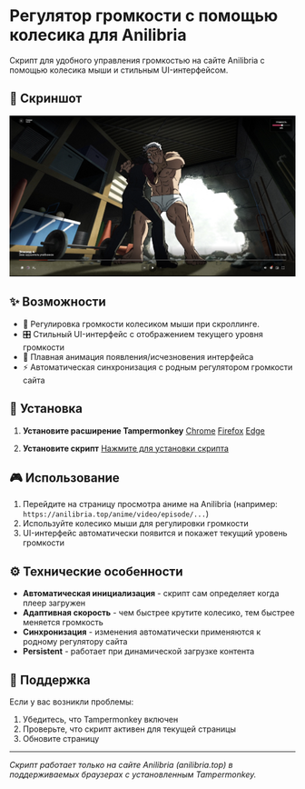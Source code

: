 # Регулятор громкости с помощью колесика для Anilibria

Скрипт для удобного управления громкостью на сайте Anilibria с помощью колесика мыши и стильным UI-интерфейсом.

## 📸 Скриншот

![Скриншот интерфейса](image.png)

## ✨ Возможности

- 📣 Регулировка громкости колесиком мыши при скроллинге.
- 🎛️ Стильный UI-интерфейс с отображением текущего уровня громкости
- 🎯 Плавная анимация появления/исчезновения интерфейса
- ⚡ Автоматическая синхронизация с родным регулятором громкости сайта

## 🚀 Установка

1. **Установите расширение Tampermonkey**
[Chrome](https://chrome.google.com/webstore/detail/tampermonkey/dhdgffkkebhmkfjojejmpbldmpobfkfo)
[Firefox](https://addons.mozilla.org/ru/firefox/addon/tampermonkey/)
[Edge](https://microsoftedge.microsoft.com/addons/detail/tampermonkey/iikmkjmpaadaobahmlepeloendndfphd)

2. **Установите скрипт**
[Нажмите для установки скрипта](https://github.com/ilfae/Volume-Wheel-Control-for-Anilibria/raw/refs/heads/main/Volume_Control_Anilibria.user.js)

## 🎮 Использование

1. Перейдите на страницу просмотра аниме на Anilibria (например: `https://anilibria.top/anime/video/episode/...`)
2. Используйте колесико мыши для регулировки громкости
3. UI-интерфейс автоматически появится и покажет текущий уровень громкости

## ⚙️ Технические особенности

- **Автоматическая инициализация** - скрипт сам определяет когда плеер загружен
- **Адаптивная скорость** - чем быстрее крутите колесико, тем быстрее меняется громкость
- **Синхронизация** - изменения автоматически применяются к родному регулятору сайта
- **Persistent** - работает при динамической загрузке контента

## 🐛 Поддержка

Если у вас возникли проблемы:
1. Убедитесь, что Tampermonkey включен
2. Проверьте, что скрипт активен для текущей страницы
3. Обновите страницу

---

*Скрипт работает только на сайте Anilibria (anilibria.top) в поддерживаемых браузерах с установленным Tampermonkey.*
